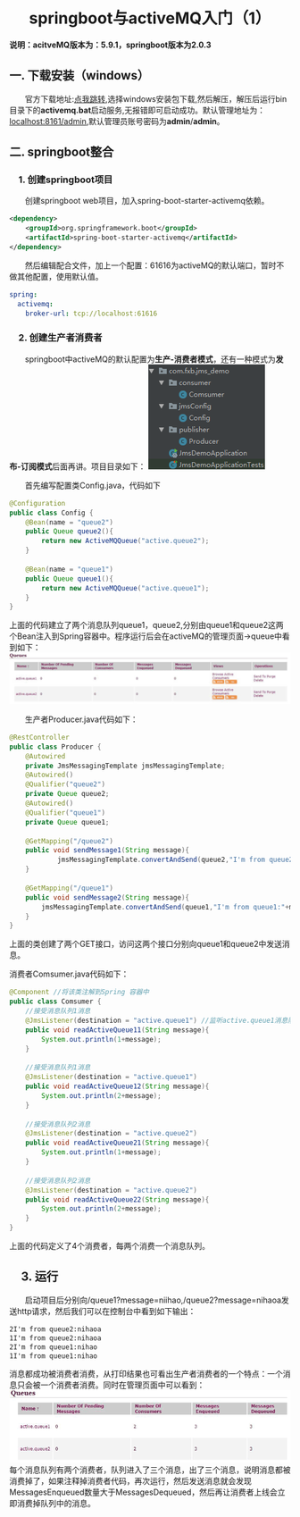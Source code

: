 [id]: 82f50cd0d6c111e8aa858b6a40460626
# <div align="center">springboot与activeMQ入门（1）</div>
**说明：acitveMQ版本为：5.9.1，springboot版本为2.0.3**<br/>
## 一. 下载安装（windows）
&emsp;&emsp;官方下载地址:[点我跳转](http://activemq.apache.org/download-archives.html),选择windows安装包下载,然后解压，解压后运行bin目录下的**activemq.bat**启动服务,无报错即可启动成功。默认管理地址为：[localhost:8161/admin](localhost:8161/admin),默认管理员账号密码为**admin**/**admin**。

## 二. springboot整合

### &emsp;1. 创建springboot项目

&emsp;&emsp;创建springboot web项目，加入spring-boot-starter-activemq依赖。
```xml
<dependency>
    <groupId>org.springframework.boot</groupId>
    <artifactId>spring-boot-starter-activemq</artifactId>
</dependency>
```
&emsp;&emsp;然后编辑配合文件，加上一个配置：61616为activeMQ的默认端口，暂时不做其他配置，使用默认值。
```yml
spring:
  activemq:
    broker-url: tcp://localhost:61616
```
### &emsp;2. 创建生产者消费者
&emsp;&emsp;springboot中activeMQ的默认配置为**生产-消费者模式**，还有一种模式为**发布-订阅模式**后面再讲。项目目录如下：
 ![项目目录](./picFolder/pic1.png)

&emsp;&emsp;首先编写配置类Config.java，代码如下
```java
@Configuration
public class Config {
    @Bean(name = "queue2")
    public Queue queue2(){
        return new ActiveMQQueue("active.queue2");
    }

    @Bean(name = "queue1")
    public Queue queue1(){
        return new ActiveMQQueue("active.queue1");
    }
}
```
上面的代码建立了两个消息队列queue1，queue2,分别由queue1和queue2这两个Bean注入到Spring容器中。程序运行后会在activeMQ的管理页面->queue中看到如下：
![队列](./picFolder/pic2.png)

&emsp;&emsp;生产者Producer.java代码如下：
```java
@RestController
public class Producer {
    @Autowired
    private JmsMessagingTemplate jmsMessagingTemplate;
    @Autowired()
    @Qualifier("queue2")
    private Queue queue2;
    @Autowired()
    @Qualifier("queue1")
    private Queue queue1;

    @GetMapping("/queue2")
    public void sendMessage1(String message){
            jmsMessagingTemplate.convertAndSend(queue2,"I'm from queue2:"+message);
    }

    @GetMapping("/queue1")
    public void sendMessage2(String message){
        jmsMessagingTemplate.convertAndSend(queue1,"I'm from queue1:"+message);
    }
}
```
上面的类创建了两个GET接口，访问这两个接口分别向queue1和queue2中发送消息。

消费者Comsumer.java代码如下：
```java
@Component //将该类注解到Spring 容器中
public class Comsumer {
    //接受消息队列1消息
    @JmsListener(destination = "active.queue1") //监听active.queue1消息队列
    public void readActiveQueue11(String message){
        System.out.println(1+message);
    }

    //接受消息队列1消息
    @JmsListener(destination = "active.queue1")
    public void readActiveQueue12(String message){
        System.out.println(2+message);
    }

    //接受消息队列2消息
    @JmsListener(destination = "active.queue2")
    public void readActiveQueue21(String message){
        System.out.println(1+message);
    }

    //接受消息队列2消息
    @JmsListener(destination = "active.queue2")
    public void readActiveQueue22(String message){
        System.out.println(2+message);
    }
}
```
上面的代码定义了4个消费者，每两个消费一个消息队列。

## &emsp;3. 运行

&emsp;&emsp;启动项目后分别向/queue1?message=niihao,/queue2?message=nihaoa发送http请求，然后我们可以在控制台中看到如下输出：
```
2I'm from queue2:nihaoa
1I'm from queue2:nihaoa
2I'm from queue1:nihao
1I'm from queue1:nihao
```
消息都成功被消费者消费，从打印结果也可看出生产者消费者的一个特点：一个消息只会被一个消费者消费。同时在管理页面中可以看到：
![运行结果](./picFolder/pic3.png)
每个消息队列有两个消费者，队列进入了三个消息，出了三个消息，说明消息都被消费掉了，如果注释掉消费者代码，再次运行，然后发送消息就会发现MessagesEnqueued数量大于MessagesDequeued，然后再让消费者上线会立即消费掉队列中的消息。